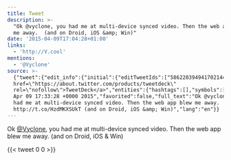 ```yaml
---
title: Tweet
description: >-
  "Ok @vyclone, you had me at multi-device synced video. Then the web app blew
  me away.  (and on Droid, iOS &amp; Win)"
date: '2015-04-09T17:04:28+01:00'
links:
  - 'http://V.cool'
mentions:
  - '@Vyclone'
source: >-
  {"tweet":{"edit_info":{"initial":{"editTweetIds":["586220394941702144"],"editableUntil":"2015-04-09T18:33:28.259Z","editsRemaining":"5","isEditEligible":true}},"retweeted":false,"source":"<a
  href=\"https://about.twitter.com/products/tweetdeck\"
  rel=\"nofollow\">TweetDeck</a>","entities":{"hashtags":[],"symbols":[],"user_mentions":[{"name":"Vyclone","screen_name":"Vyclone","indices":["3","11"],"id_str":"314594717","id":"314594717"}],"urls":[{"url":"http://t.co/HzdMKXSUkT","expanded_url":"http://V.cool","display_url":"V.cool","indices":["85","107"]}]},"display_text_range":["0","137"],"favorite_count":"0","id_str":"586220394941702144","truncated":false,"retweet_count":"0","id":"586220394941702144","possibly_sensitive":false,"created_at":"Thu
  Apr 09 17:33:28 +0000 2015","favorited":false,"full_text":"Ok @vyclone, you
  had me at multi-device synced video. Then the web app blew me away.
  http://t.co/HzdMKXSUkT (and on Droid, iOS &amp; Win)","lang":"en"}}
---
```

Ok [@Vyclone](https://twitter.com/@Vyclone), you had me at multi-device synced video. Then the web app blew me away.  (and on Droid, iOS &amp; Win)
    
{{< tweet 0 0 >}}
    
